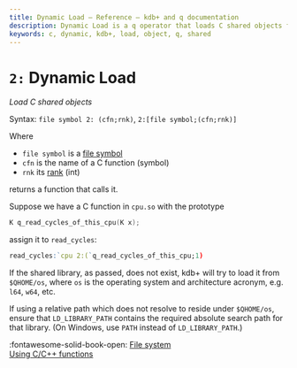 ```yaml
---
title: Dynamic Load – Reference – kdb+ and q documentation
description: Dynamic Load is a q operator that loads C shared objects for use in q programs.
keywords: c, dynamic, kdb+, load, object, q, shared
---
```

# `2:` Dynamic Load





_Load C shared objects_

Syntax: `file symbol 2: (cfn;rnk)`, `2:[file symbol;(cfn;rnk)]`

Where

-   `file symbol` is a [file symbol](../basics/glossary.md#file-symbol)
-   `cfn` is the name of a C function (symbol) 
-   `rnk` its [rank](../basics/glossary.md#rank) (int)

returns a function that calls it.

Suppose we have a C function in `cpu.so` with the prototype

```C
K q_read_cycles_of_this_cpu(K x);
```

assign it to `read_cycles`:

```q
read_cycles:`cpu 2:(`q_read_cycles_of_this_cpu;1)
```

If the shared library, as passed, does not exist, kdb+ will try to load it from `$QHOME/os`, where `os` is the operating system and architecture acronym, e.g. `l64`, `w64`, etc. 

If using a relative path which does not resolve to reside under `$QHOME/os`, ensure that `LD_LIBRARY_PATH` contains the required absolute search path for that library. (On Windows, use `PATH` instead of `LD_LIBRARY_PATH`.)

:fontawesome-solid-book-open: 
[File system](../basics/files.md)<br>
<i class="fab fa-superpowers"></i>
[Using C/C++ functions](../interfaces/using-c-functions.md)


